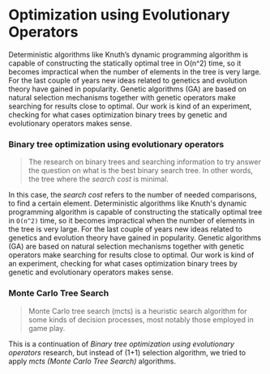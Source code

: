 # Optimization using Evolutionary Operators
Deterministic algorithms like Knuth’s dynamic programming algorithm is capable of constructing the statically optimal tree in O(n^2) time, so it becomes impractical when the number of elements in the tree is very large.
For the last couple of years new ideas related to genetics and evolution theory have gained in popularity.
Genetic algorithms (GA) are based on natural selection mechanisms together with genetic operators make searching for results close to optimal.
Our work is kind of an experiment, checking for what cases optimization binary trees by genetic and evolutionary operators makes sense.

### Binary tree optimization using evolutionary operators
> The research on binary trees and searching information to try answer the question on what is the best binary search tree. In other words, the tree where the _search cost_ is minimal.

In this case, the _search cost_ refers to the number of needed comparisons, to find a certain element.
Deterministic algorithms like Knuth's dynamic programming algorithm is capable of constructing the statically optimal tree in `O(n^2)` time, so it becomes impractical when the number of elements in the tree is very large. For the last couple of years new ideas related to genetics and evolution theory have gained in popularity. Genetic algorithms (GA) are based on natural selection mechanisms together with genetic operators make searching for results close to optimal.
Our work is kind of an experiment, checking for what cases optimization binary trees by genetic and evolutionary operators makes sense.

### Monte Carlo Tree Search
> Monte Carlo tree search (mcts) is a heuristic search algorithm for some kinds of decision processes, most notably those employed in game play.

This is a continuation of _Binary tree optimization using evolutionary operators_ research,
but instead of (1+1) selection algorithm, we tried to apply _mcts (Monte Carlo Tree Search)_ algorithms.

